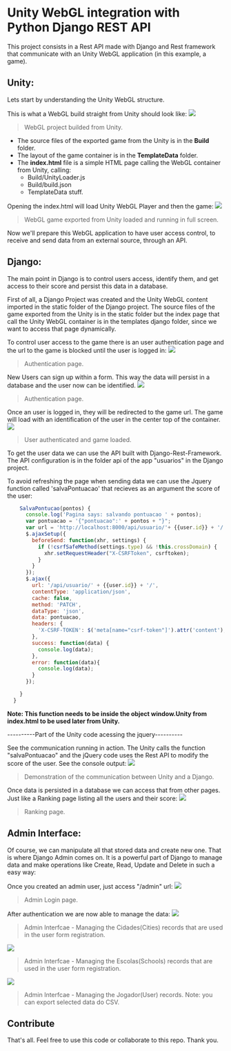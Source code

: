 # Unity WebGL integration with Python Django REST API
This project consists in a Rest API made with Django and Rest framework that communicate with an Unity WebGL application (in this example, a game).
## Unity:
Lets start by understanding the Unity WebGL structure.

This is what a WebGL build straight from Unity should look like:
![](https://github.com/jmbenck/Django-UnityWebGL/blob/master/demonstration/UnityWebGLExport.png)
> WebGL project builded from Unity.

- The source files of the exported game from the Unity is in the **Build** folder.
- The layout of the game container is in the **TemplateData** folder.
- The **index.html** file is a simple HTML page calling the WebGL container from Unity, calling:
    - Build/UnityLoader.js
    - Build/build.json
    - TemplateData stuff.

Opening the index.html will load Unity WebGL Player and then the game:
![](https://github.com/jmbenck/Django-UnityWebGL/blob/master/demonstration/GameDemonstration.png)
> WebGL game exported from Unity loaded and running in full screen.

Now we'll prepare this WebGL application to have user access control, to receive and send data from an external source, through an API.

## Django:

The main point in Django is to control users access, identify them, and get access to their score and persist this data in a database.

First of all, a Django Project was created and the Unity WebGL content imported in the static folder of the Django project. The source files of the game exported from the Unity is in the static folder but the index page that call the Unity WebGL container is in the templates django folder, since we want to access that page dynamically.

To control user access to the game there is an user authentication page and the url to the game is blocked until the user is logged in:
![](https://github.com/jmbenck/Django-UnityWebGL/blob/master/demonstration/TelaLogin.png)
> Authentication page.

New Users can sign up within a form. This way the data will persist in a database and the user now can be identified.
![](https://github.com/jmbenck/Django-UnityWebGL/blob/master/demonstration/TelaCadastro.png)
> Authentication page.

Once an user is logged in, they will be redirected to the game url. The game will load with an identification of the user in the center top of the container.
![](https://github.com/jmbenck/Django-UnityWebGL/blob/master/demonstration/TelaJogoInicial.png)
> User authenticated and game loaded.

To get the user data we can use the API built with Django-Rest-Framework. The API configuration is in the folder api of the app "usuarios" in the Django project.

To avoid refreshing the page when sending data we can use the Jquery function called 'salvaPontuacao' that recieves as an argument the score of the user:
````javascript
    SalvaPontucao(pontos) {
      console.log('Pagina says: salvando pontuacao ' + pontos);
      var pontuacao = '{"pontuacao":' + pontos + "}";
      var url = 'http://localhost:8000/api/usuario/'+ {{user.id}} + '/';
      $.ajaxSetup({
        beforeSend: function(xhr, settings) {
          if (!csrfSafeMethod(settings.type) && !this.crossDomain) {
            xhr.setRequestHeader("X-CSRFToken", csrftoken);
          }
        }
      });
      $.ajax({
        url: '/api/usuario/' + {{user.id}} + '/',
        contentType: 'application/json',
        cache: false,
        method: 'PATCH',
        dataType: 'json',
        data: pontuacao,
        headers: {
          'X-CSRF-TOKEN': $('meta[name="csrf-token"]').attr('content'),
        },
        success: function(data) {
          console.log(data);
        },
        error: function(data){
          console.log(data);
        }
      });

    }
  }
````
**Note: This function needs to be inside the object window.Unity from index.html to be used later from Unity.**

----------Part of the Unity code acessing the jquery----------

See the communication running in action. The Unity calls the function "salvaPontuacao" and the jQuery code uses the Rest API to modify the score of the user. See the console output:
![](https://github.com/jmbenck/Django-UnityWebGL/blob/master/demonstration/ApiComunication.png)
> Demonstration of the communication between Unity and a Django.

Once data is persisted in a database we can access that from other pages. Just like a Ranking page listing all the users and their score:
![](https://github.com/jmbenck/Django-UnityWebGL/blob/master/demonstration/TelaRanking.png)
> Ranking page.

## Admin Interface:

Of course, we can manipulate all that stored data and create new one. That is where Django Admin comes on. It is a powerful part of Django to manage data and make operations like Create, Read, Update and Delete in such a easy way:

Once you created an admin user, just access "/admin" url:
![](https://github.com/jmbenck/Django-UnityWebGL/blob/master/demonstration/AdmHome.png)
> Admin Login page.

After authentication we are now able to manage the data:
![](https://github.com/jmbenck/Django-UnityWebGL/blob/master/demonstration/AdmCidades.png)
> Admin Interfcae - Managing the Cidades(Cities) records that are used in the user form registration.

![](https://github.com/jmbenck/Django-UnityWebGL/blob/master/demonstration/AdmEscolas.png)
> Admin Interfcae - Managing the Escolas(Schools) records that are used in the user form registration.

![](https://github.com/jmbenck/Django-UnityWebGL/blob/master/demonstration/AdmJogadoresExport.png)
> Admin Interfcae - Managing the Jogador(User) records. Note: you can export selected data do CSV.

## Contribute
That's all. Feel free to use this code or collaborate to this repo. Thank you.
